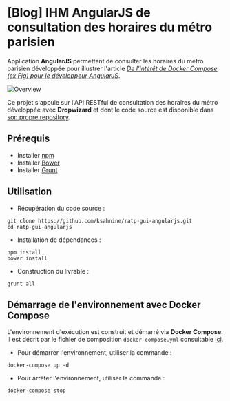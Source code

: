 # [Blog] IHM AngularJS de consultation des horaires du métro parisien
Application **AngularJS** permettant de consulter les horaires du métro parisien développée pour illustrer l'article <i><a href="http://blog.inovia-conseil.fr/?p=185">De l'intérêt de Docker Compose (ex Fig) pour le développeur AngularJS</a></i>.

![Overview](https://raw.githubusercontent.com/ksahnine/ratp-gui-angularjs/master/docs/metro-gui.png "Overview")

Ce projet s'appuie sur l'API RESTful de consultation des horaires du métro développée avec **Dropwizard** et dont le code source est disponible dans [son propre repository](https://github.com/ksahnine/trafic-ratp-dropwizard).

## Prérequis
 - Installer [npm](https://www.npmjs.com/)
 - Installer [Bower](http://bower.io/#install-bower)
 - Installer [Grunt](http://gruntjs.com/getting-started)

## Utilisation
 - Récupération du code source :
```
git clone https://github.com/ksahnine/ratp-gui-angularjs.git
cd ratp-gui-angularjs
```
 - Installation de dépendances :
```
npm install
bower install
```
 - Construction du livrable :
```
grunt all
```

## Démarrage de l'environnement avec Docker Compose
L'environnement d'exécution est construit et démarré via **Docker Compose**.
Il est décrit par le fichier de composition `docker-compose.yml` consultable [ici](https://github.com/ksahnine/ratp-gui-angularjs/blob/master/docker-compose.yml).
 - Pour démarrer l'environnement, utiliser la commande :
```
docker-compose up -d
```

 - Pour arrêter l'environnement, utiliser la commande :
```
docker-compose stop
```

